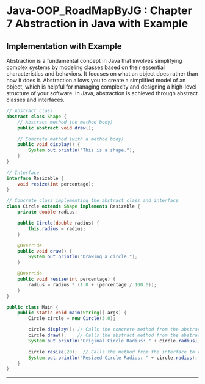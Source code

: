 # Java-OOP_RoadMapByJG : Chapter 7 Abstraction in Java with Example

## Implementation with Example
Abstraction is a fundamental concept in Java that involves simplifying complex systems by modeling classes based on their essential characteristics and behaviors. It focuses on what an object does rather than how it does it. Abstraction allows you to create a simplified model of an object, which is helpful for managing complexity and designing a high-level structure of your software. In Java, abstraction is achieved through abstract classes and interfaces.

```java
// Abstract class
abstract class Shape {
    // Abstract method (no method body)
    public abstract void draw();

    // Concrete method (with a method body)
    public void display() {
        System.out.println("This is a shape.");
    }
}

// Interface
interface Resizable {
    void resize(int percentage);
}

// Concrete class implementing the abstract class and interface
class Circle extends Shape implements Resizable {
    private double radius;

    public Circle(double radius) {
        this.radius = radius;
    }

    @Override
    public void draw() {
        System.out.println("Drawing a circle.");
    }

    @Override
    public void resize(int percentage) {
        radius = radius * (1.0 + (percentage / 100.0));
    }
}

public class Main {
    public static void main(String[] args) {
        Circle circle = new Circle(5.0);

        circle.display(); // Calls the concrete method from the abstract class
        circle.draw();    // Calls the abstract method from the abstract class
        System.out.println("Original Circle Radius: " + circle.radius);

        circle.resize(20);  // Calls the method from the interface to resize the circle
        System.out.println("Resized Circle Radius: " + circle.radius);
    }
}
```

---